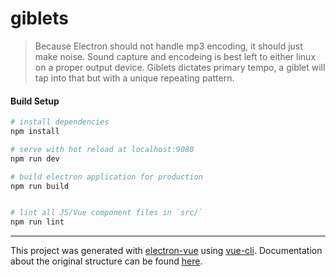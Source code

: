 # giblets

> Because Electron should not handle mp3 encoding, it should just make noise. Sound capture and encodeing is best left to either linux on a proper output device. Giblets dictates primary tempo, a giblet will tap into that but with a unique repeating pattern. 

#### Build Setup

``` bash
# install dependencies
npm install

# serve with hot reload at localhost:9080
npm run dev

# build electron application for production
npm run build


# lint all JS/Vue component files in `src/`
npm run lint

```

---

This project was generated with [electron-vue](https://github.com/SimulatedGREG/electron-vue) using [vue-cli](https://github.com/vuejs/vue-cli). Documentation about the original structure can be found [here](https://simulatedgreg.gitbooks.io/electron-vue/content/index.html).
